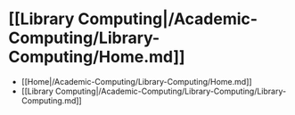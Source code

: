 # [[Library Computing|/Academic-Computing/Library-Computing/Home.md]]
 * [[Home|/Academic-Computing/Library-Computing/Home.md]]
 * [[Library Computing|/Academic-Computing/Library-Computing/Library-Computing.md]]
